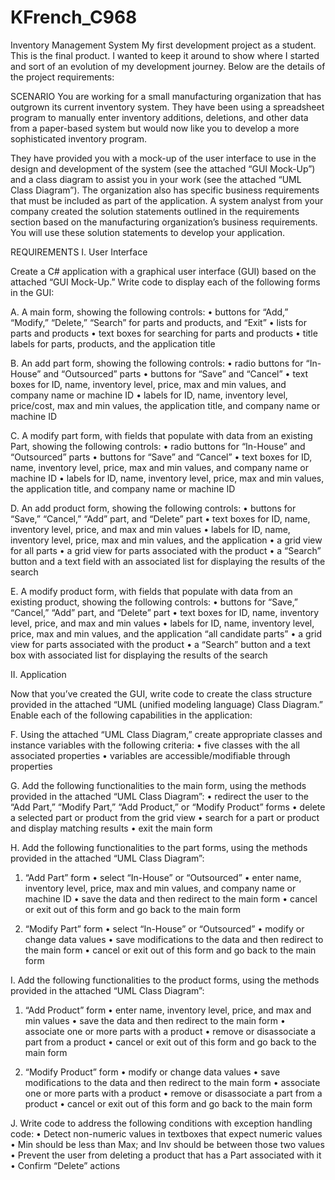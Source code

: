 # KFrench_C968
Inventory Management System
My first development project as a student. This is the final product.
I wanted to keep it around to show where I started and sort of an evolution of my
development journey. Below are the details of the project requirements:

SCENARIO
You are working for a small manufacturing organization that has outgrown its current inventory system. They have been using a spreadsheet program to manually enter inventory additions, deletions, and other data from a paper-based system but would now like you to develop a more sophisticated inventory program.

They have provided you with a mock-up of the user interface to use in the design and development of the system (see the attached “GUI Mock-Up”) and a class diagram to assist you in your work (see the attached “UML Class Diagram”). The organization also has specific business requirements that must be included as part of the application. A system analyst from your company created the solution statements outlined in the requirements section based on the manufacturing organization’s business requirements. You will use these solution statements to develop your application.

REQUIREMENTS
I. User Interface

Create a C# application with a graphical user interface (GUI) based on the attached “GUI Mock-Up.” Write code to display each of the following forms in the GUI:

A.  A main form, showing the following controls:
•  buttons for “Add,” “Modify,” “Delete,” “Search” for parts and products, and “Exit”
•  lists for parts and products
• text boxes for searching for parts and products
•  title labels for parts, products, and the application title

B.  An add part form, showing the following controls:
•  radio buttons for “In-House” and “Outsourced” parts
•  buttons for “Save” and “Cancel”
•  text boxes for ID, name, inventory level, price, max and min values, and company name or machine ID
•  labels for ID, name, inventory level, price/cost, max and min values, the application title, and company name or machine ID

C.  A modify part form, with fields that populate with data from an existing Part, showing the following controls:
•  radio buttons for “In-House” and “Outsourced” parts
•  buttons for “Save” and “Cancel”
•  text boxes for ID, name, inventory level, price, max and min values, and company name or machine ID
•  labels for ID, name, inventory level, price, max and min values, the application title, and company name or machine ID

D. An add product form, showing the following controls:
•  buttons for “Save,” “Cancel,” “Add” part, and “Delete” part
•  text boxes for ID, name, inventory level, price, and max and min values
•  labels for ID, name, inventory level, price, max and min values, and the application
•  a grid view for all parts
•  a grid view for parts associated with the product
•  a “Search” button and a text field with an associated list for displaying the results of the search

E.  A modify product form, with fields that populate with data from an existing product, showing the following controls:
•  buttons for “Save,” “Cancel,” “Add” part, and “Delete” part
•  text boxes for ID, name, inventory level, price, and max and min values
•  labels for ID, name, inventory level, price, max and min values, and the application “all candidate parts”
•  a grid view for parts associated with the product
•  a “Search” button and a text box with associated list for displaying the results of the search

II. Application

Now that you’ve created the GUI, write code to create the class structure provided in the attached “UML (unified modeling language) Class Diagram.” Enable each of the following capabilities in the application:

F.  Using the attached “UML Class Diagram,” create appropriate classes and instance variables with the following criteria:
•  five classes with the all associated properties
•  variables are accessible/modifiable through properties

G.  Add the following functionalities to the main form, using the methods provided in the attached “UML Class Diagram”:
•  redirect the user to the “Add Part,” “Modify Part,” “Add Product,” or “Modify Product” forms
•  delete a selected part or product from the grid view
•  search for a part or product and display matching results
•  exit the main form

H.  Add the following functionalities to the part forms, using the methods provided in the attached “UML Class Diagram”:
1.   “Add Part” form
•  select “In-House” or “Outsourced”
•  enter name, inventory level, price, max and min values, and company name or machine ID
•  save the data and then redirect to the main form
•  cancel or exit out of this form and go back to the main form

2.   “Modify Part” form
•  select “In-House” or “Outsourced”
•  modify or change data values
•  save modifications to the data and then redirect to the main form
•  cancel or exit out of this form and go back to the main form

I.  Add the following functionalities to the product forms, using the methods provided in the attached “UML Class Diagram”:
1.   “Add Product” form
•  enter name, inventory level, price, and max and min values
•  save the data and then redirect to the main form
•  associate one or more parts with a product
•  remove or disassociate a part from a product
•  cancel or exit out of this form and go back to the main form

2.   “Modify Product” form
•  modify or change data values
•  save modifications to the data and then redirect to the main form
•  associate one or more parts with a product
•  remove or disassociate a part from a product
•  cancel or exit out of this form and go back to the main form

J.  Write code to address the following conditions with exception handling code:
•  Detect non-numeric values in textboxes that expect numeric values
•  Min should be less than Max; and Inv should be between those two values
•  Prevent the user from deleting a product that has a Part associated with it
•  Confirm “Delete” actions
